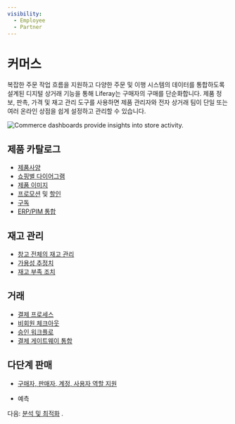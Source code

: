 ```yaml
---
visibility:
  - Employee
  - Partner
---
```

# 커머스

복잡한 주문 작업 흐름을 지원하고 다양한 주문 및 이행 시스템의 데이터를 통합하도록 설계된 디지털 상거래 기능을 통해 Liferay는 구매자의 구매를 단순화합니다. 제품 정보, 판촉, 가격 및 재고 관리 도구를 사용하면 제품 관리자와 전자 상거래 팀이 단일 또는 여러 온라인 상점을 쉽게 설정하고 관리할 수 있습니다.

![Commerce dashboards provide insights into store activity.](./commerce/images/01.png)

## 제품 카탈로그

* [제품사양](https://learn.liferay.com/w/commerce/product-management/creating-and-managing-products/products/specifications) 
* [쇼핑별 다이어그램](https://learn.liferay.com/w/commerce/product-management/creating-and-managing-products/product-types/shop-by-diagram) 
* [제품 이미지](https://learn.liferay.com/w/commerce/product-management/creating-and-managing-products/products/product-images) 
* [프로모션](https://learn.liferay.com/w/commerce/pricing/promoting-products/introduction-to-promotions) 및 [할인](https://learn.liferay.com/w/commerce/pricing/promoting-products/introduction-to-discounts) 
* [구독](https://learn.liferay.com/w/commerce/order-management/subscriptions) 
* [ERP/PIM 통합](https://learn.liferay.com/w/commerce/add-ons-and-connectors) 

## 재고 관리

* [창고 전체의 재고 관리](https://learn.liferay.com/web/guest/w/commerce/inventory-management/using-the-inventory-management-system) 
* [가용성 추정치](https://learn.liferay.com/web/guest/w/commerce/inventory-management/availability-estimates) 
* [재고 부족 조치](https://learn.liferay.com/web/guest/w/commerce/inventory-management/low-stock-action) 

## 거래

* [결제 프로세스](https://learn.liferay.com/w/commerce/creating-store-content/commerce-storefront-pages/checkout) 
* [비회원 체크아웃](https://learn.liferay.com/w/commerce/store-management/guest-checkout/guest-checkout-overview) 
* [승인 워크플로](https://learn.liferay.com/w/commerce/order-management/order-workflows/approving-or-rejecting-orders-in-order-workflows) 
* [결제 게이트웨이 통합](https://learn.liferay.com/w/commerce/store-management/configuring-payment-methods) 

## 다단계 판매

* [구매자, 판매자, 계정, 사용자 역할 지원](https://learn.liferay.com/w/commerce/users-and-accounts) 

 <!--* [Dashboards](https://learn.liferay.com/w/analytics-cloud/commerce/commerce-dashboard) -->

* 예측

다음: [분석 및 최적화](./analytics-and-optimization.md) .
